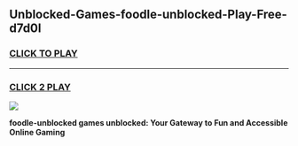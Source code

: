 
## Unblocked-Games-foodle-unblocked-Play-Free-d7d0l
<h3>
<a href="https://premium76.site?title=foodle-unblocked&ref=12A">CLICK TO PLAY</a></h3>
<hr>

<h3>
<a href="https://premium76.site?title=foodle-unblocked&ref=12A">CLICK 2 PLAY</a>
  
</h3>

<a href="https://premium76.site?title=foodle-unblocked&ref=12A"><img src="https://clearcache.store/games.png"></a>


**foodle-unblocked games unblocked: Your Gateway to Fun and Accessible Online Gaming**
